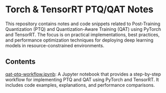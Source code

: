 # Torch & TensorRT PTQ/QAT Notes

This repository contains notes and code snippets related to Post-Training Quantization (PTQ) and Quantization-Aware Training (QAT) using PyTorch and TensorRT. The focus is on practical implementations, best practices, and performance optimization techniques for deploying deep learning models in resource-constrained environments.


## Contents

[qat-ptq-workflow.ipynb](qat-ptq-workflow.ipynb): A Jupyter notebook that provides a step-by-step workflow for implementing PTQ and QAT using PyTorch and TensorRT. It includes code examples, explanations, and performance comparisons.